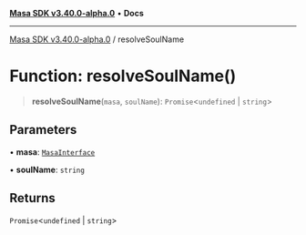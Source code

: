 [**Masa SDK v3.40.0-alpha.0**](../README.md) • **Docs**

***

[Masa SDK v3.40.0-alpha.0](../globals.md) / resolveSoulName

# Function: resolveSoulName()

> **resolveSoulName**(`masa`, `soulName`): `Promise`\<`undefined` \| `string`\>

## Parameters

• **masa**: [`MasaInterface`](../interfaces/MasaInterface.md)

• **soulName**: `string`

## Returns

`Promise`\<`undefined` \| `string`\>
